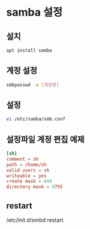 
# samba 설정

## 설치
```bash
apt install samba
```

## 계정 설정
```bash
smbpasswd -a [계정명]
```

## 설정
```bash
vi /etc/samba/smb.conf
```

## 설정파일 계정 편집 예제
```conf
[sh]
comment = sh
path = /home/sh
valid users = sh
writeable = yes
create mask = 644
directory mask = 0755
```

## restart
/etc/init.d/smbd restart

